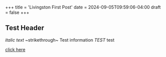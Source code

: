 +++
title = 'Livingston First Post'
date = 2024-09-05T09:59:06-04:00
draft = false
+++
## Test Header
*italic text*
~strikethrough~
Test information *TEST* test

[click here](https://www.youtube.com/)
